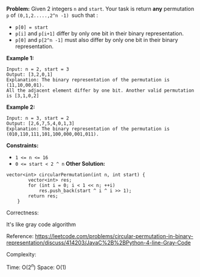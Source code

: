 **Problem:**
Given 2 integers `n` and `start`. Your task is return **any** permutation `p` of `(0,1,2.....,2^n -1) `such that :

- `p[0] = start`
- `p[i]` and `p[i+1]` differ by only one bit in their binary representation.
- `p[0]` and `p[2^n -1]` must also differ by only one bit in their binary representation.

 

**Example 1:**

```
Input: n = 2, start = 3
Output: [3,2,0,1]
Explanation: The binary representation of the permutation is (11,10,00,01). 
All the adjacent element differ by one bit. Another valid permutation is [3,1,0,2]
```

**Example 2:**

```
Input: n = 3, start = 2
Output: [2,6,7,5,4,0,1,3]
Explanation: The binary representation of the permutation is (010,110,111,101,100,000,001,011).
```

 

**Constraints:**

- `1 <= n <= 16`
- `0 <= start < 2 ^ n`
**Other Solution:**
```
vector<int> circularPermutation(int n, int start) {
        vector<int> res;
        for (int i = 0; i < 1 << n; ++i)
            res.push_back(start ^ i ^ i >> 1);
        return res;
    }
```
Correctness:

It's like gray code algorithm

Reference: https://leetcode.com/problems/circular-permutation-in-binary-representation/discuss/414203/JavaC%2B%2BPython-4-line-Gray-Code

Complexity:

Time: O($2^n$)
Space: O(1)